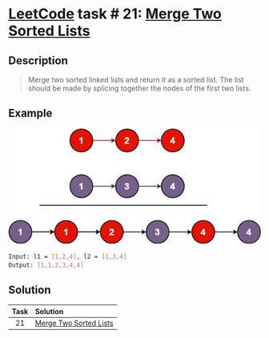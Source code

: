 # [LeetCode][leetcode] task # 21: [Merge Two Sorted Lists][task]

Description
-----------

> Merge two sorted linked lists and return it as a sorted list.
> The list should be made by splicing together the nodes of the first two lists.

Example
-------

![list.png](image/list.png)

```sh
Input: l1 = [1,2,4], l2 = [1,3,4]
Output: [1,1,2,3,4,4]
```

Solution
--------

| Task | Solution                           |
|:----:|:-----------------------------------|
|  21  | [Merge Two Sorted Lists][solution] |


[leetcode]: <http://leetcode.com/>
[task]: <https://leetcode.com/problems/merge-two-sorted-lists/>
[solution]: <https://github.com/wellaxis/praxis-leetcode/blob/main/src/main/java/com/witalis/praxis/leetcode/task/h1/p21/option/Practice.java>
